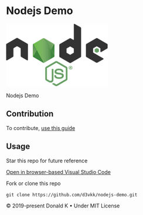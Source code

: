 # Nodejs Demo

![Nodejs Logo](https://github.com/d3vkk/nodejs-demo/blob/master/nodejs-logo.png)

Nodejs Demo

## Contribution

To contribute, [use this guide](https://github.com/d3vkk/open-source/blob/master/CONTRIBUTING.md)

## Usage

Star this repo for future reference

[Open in browser-based Visual Studio Code](https://vscode.dev//github/d3vkk/nodejs-demo)

Fork or clone this repo
```
git clone https://github.com/d3vkk/nodejs-demo.git
```

© 2019-present Donald K • Under MIT License
